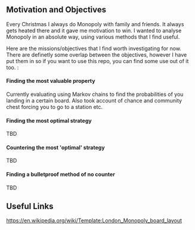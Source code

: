## Motivation and Objectives
Every Christmas I always do Monopoly with family and friends. It always gets heated there and it gave me motivation to win. I wanted to analyse Monopoly in an absolute way, using various methods that I find useful.

Here are the missions/objectives that I find worth investigating for now. There are definetly some overlap between the objectives, however I have put them in so if you want to use this repo, you can find some use out of it too. :
#### Finding the most valuable property
Currently evaluating using Markov chains to find the probabilities of you landing in a certain board. Also took account of chance and community chest forcing you to go to a station etc.
#### Finding the most optimal strategy
TBD
#### Countering the most 'optimal' strategy
TBD
#### Finding a bulletproof method of no counter
TBD
## Useful Links
https://en.wikipedia.org/wiki/Template:London_Monopoly_board_layout

